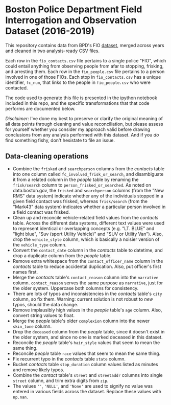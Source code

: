 # Boston Police Department Field Interrogation and Observation Dataset (2016-2019)

This repository contains data from BPD's FIO [dataset](https://data.boston.gov/dataset/boston-police-department-fio), merged across years and cleaned in two analysis-ready CSV files.

Each row in the `fio_contacts.csv` file pertains to a single police "FIO", which could entail anything from observing people from afar to stopping, frisking, and arresting them. Each row in the `fio_people.csv` file pertains to a person involved in one of those FIOs. Each stop in `fio_contacts.csv` has a unique identifier, `fc_num`, that links to the people in `fio_people.csv` who were contacted.

The code used to generate this file is presented in the ipython notebook included in this repo, and the specific transformations that that code performs are documented below.

_Disclaimer_: I've done my best to preserve or clarify the original meaning of all data points through cleaning and value reconciliation, but please assess for yourself whether you consider my approach valid before drawing conclusions from any analysis performed with this dataset. And if you _do_ find something fishy, don't hesistate to file an issue.

## Data-cleaning operations

- Combine the `frisked` and `searchperson` columns from the _contacts_ table into one column called `fc_involved_frisk_or_search`,
  and disambiguate it from a related column in the _people_ table by renaming the `frisk/search` column to `person_frisked_or_searched`.
  As noted on data.boston.gov, the `frisked` and `searchperson` columns (from the "New RMS" data system) indicate whether any of the
  individuals stopped in a given field contact was frisked, whereas `frisk/search` (from the "Mark43" data system) indicates whether
  a particular person involved in a field contact was frisked.
- Clean up and reconcile vehicle-related field values from the _contacts_ table. Across the different data systems, different text values
  were used to represent identical or overlapping concepts (e.g. "LT. BLUE" and "light blue", "Suv (sport Utility Vehicle)"
  and "SUV or Utility Van"). Also, drop the `vehicle_style` column, which is basically a noisier version of the `vehicle_type` column.
- Convert the `contact_date` column in the _contacts_ table to datetime,
  and drop a duplicate column from the _people_ table.
- Remove extra whitespace from the `contact_officer_name` column in the _contacts_ table
  to reduce accidental duplication. Also, put officer's first names first.
- Merge the _contacts_ table's `contact_reason` column into the `narrative` column. `contact_reason` serves the same purpose as `narrative`,
  just for the older system. Uppercase both columns for consistency.
- There are lots of typos and inconsistencies in the _contacts_ table's `city` column, so fix them.
  Warning: current solution is not robust to _new_ typos, should the data change.
- Remove implausibly high values in the _people_ table's `age` column. Also, convert string values to float.
- Merge the _people_ table's older `complexion` column into the newer `skin_tone` column.
- Drop the `deceased` column from the _people_ table, since it doesn't exist in the older system, and since no one
  is marked deceased in this dataset.
- Reconcile the _people_ table's `hair_style` values that seem to mean the same thing.
- Reconcile _people_ table `race` values that seem to mean the same thing.
- Fix recurrent typo in the _contacts_ table `state` column.
- Bucket _contacts_ table `stop_duration` column values listed as minutes and remove likely typos.
- Combine the _contact_ table's `street` and `streetaddr` columns into single `street` column, and trim extra digits from `zip`.
- The values `''`, `'NULL'`, and `'None'` are used to signify no value was entered in various fields across the dataset.
  Replace these values with `np.nan`.
